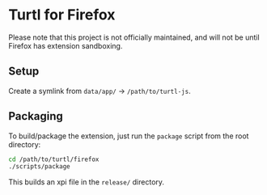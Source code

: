 Turtl for Firefox
=================
Please note that this project is not officially maintained, and will not be
until Firefox has extension sandboxing.

Setup
-----
Create a symlink from `data/app/` -> `/path/to/turtl-js`.

Packaging
---------
To build/package the extension, just run the `package` script from the root
directory:

```bash
cd /path/to/turtl/firefox
./scripts/package
```

This builds an xpi file in the `release/` directory.

